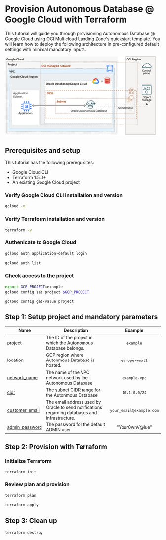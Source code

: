 # Provision Autonomous Database @ Google Cloud with Terraform

This tutorial will guide you through provisioning Autonomous Database @ Google Cloud using OCI Multicloud Landing Zone's quickstart template.
You will learn how to deploy the following architecture in pre-configured default settings with minimal mandatory inputs.

![gcp-oci-adbs-quickstart](../../../images/gcp-oci-adbs-quickstart.png)

## Prerequisites and setup

This tutorial has the following prerequisites:

- Google Cloud CLI
- Terraform 1.5.0+
- An existing Google Cloud project

### Verify Google Cloud CLI installation and version

```bash
gcloud -v
```

### Verify Terraform installation and version

```bash
terraform -v
```

### Authenicate to Google Cloud
 
```bash
gcloud auth application-default login
```

```bash
gcloud auth list 
```

### Check access to the project

```bash
export GCP_PROJECT=example
gcloud config set project $GCP_PROJECT
```

```bash
gcloud config get-value project
```

## Step 1: Setup project and mandatory parameters

| Name | Description | Example | 
|------|-------------|:--------:|
| <a name="input_project"></a> [project](#input\_project) | The ID of the project in which the Autonomous Database belongs. | `example` |
| <a name="input_location"></a> [location](#input\_location) | GCP region where Autonmous Database is hosted. | `europe-west2` |
| <a name="input_network_name"></a> [network\_name](#input\_network\_name) | The name of the VPC network used by the Autonomous Database | `example-vpc` |
| <a name="input_cidr"></a> [cidr](#input\_cidr) | The subnet CIDR range for the Autonmous Database | `10.1.0.0/24` |
| <a name="input_customer_email"></a> [customer\_email](#input\_customer\_email) | The email address used by Oracle to send notifications regarding databases and infrastructure. | `your_email@example.com` |
| <a name="input_admin_password"></a> [admin\_password](#input\_admin\_password) | The password for the default ADMIN user | "Your0wnV@lue" |

## Step 2: Provision with Terraform

### Initialize Terraform 
```bash
terraform init
```

### Review plan and provision
```bash
terraform plan
```

```bash
terraform apply
```

## Step 3: Clean up

```bash
terraform destroy
```